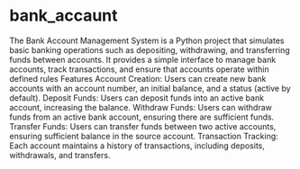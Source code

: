 # bank_accaunt
The Bank Account Management System is a Python project that simulates basic banking operations such as depositing, withdrawing, and transferring funds between accounts. It provides a simple interface to manage bank accounts, track transactions, and ensure that accounts operate within defined rules
Features
Account Creation: Users can create new bank accounts with an account number, an initial balance, and a status (active by default).
Deposit Funds: Users can deposit funds into an active bank account, increasing the balance.
Withdraw Funds: Users can withdraw funds from an active bank account, ensuring there are sufficient funds.
Transfer Funds: Users can transfer funds between two active accounts, ensuring sufficient balance in the source account.
Transaction Tracking: Each account maintains a history of transactions, including deposits, withdrawals, and transfers.
